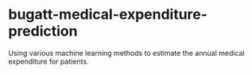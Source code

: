 # bugatt-medical-expenditure-prediction
Using various machine learning methods to estimate the annual medical expenditure for patients.
